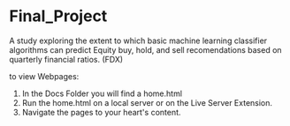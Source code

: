# Final_Project
A study exploring the extent to which basic machine learning classifier algorithms can predict Equity buy, hold, and sell recomendations based on quarterly financial ratios. (FDX)

to view Webpages:
1) In the Docs Folder you will find a home.html
2) Run the home.html on a local server or on the Live Server Extension. 
3) Navigate the pages to your heart's content.
